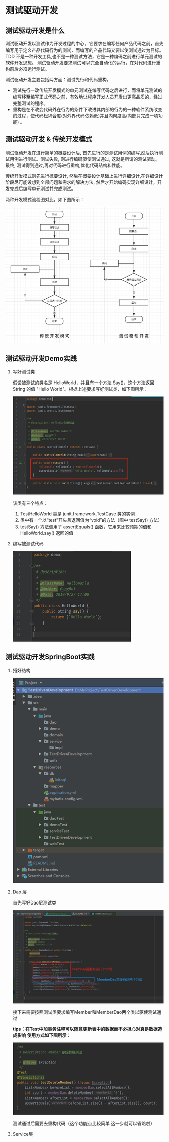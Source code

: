 # 测试驱动开发

## 测试驱动开发是什么

测试驱动开发以测试作为开发过程的中心，它要求在编写任何产品代码之前，首先编写用于定义产品代码行为的测试，而编写的产品代码又要以使测试通过为目标。
TDD 不是一种开发工具,也不是一种测试方法，它是一种编码之前进行单元测试的软件开发思想。
测试驱动开发要求测试可以完全自动化的运行，在对代码进行重构前后必须运行测试。

测试驱动开发主要包括两方面：测试先行和代码重构。
- 测试先行一改传统开发模式的单元测试在编写代码之后进行，而将单元测试的编写移至编写正式代码之前，有效地让程序开发人员开发出更高品质的、经过完整测试的程序。
- 重构是在不改变代码外在行为的条件下改进其内部的行为的一种软件系统改变的过程，使代码松耦合度(对外界代码依赖低)并且内聚度高(内部只完成一项功能) 。

## 测试驱动开发 & 传统开发模式

测试驱动开发在进行简单的概要设计后, 首先进行的是测试用例的编写,然后执行测试用例进行测试。测试失败, 则进行编码驱使测试通过, 这就是所谓的测试驱动。最终, 测试得到通过,再对代码进行重构,优化代码结构和性能。

传统开发模式则先进行概要设计, 然后在概要设计基础上进行详细设计,在详细设计阶段尽可能设想到全部问题和需求的解决方法, 然后才开始编码实现详细设计，开发完成后编写单元测试并完成测试。

两种开发模式流程图对比，如下图所示：

![对比流程图](https://github.com/GengRui01/Picture/blob/master/TestDrivenDevelopment/difference.png)

## 测试驱动开发Demo实践

1. 写好测试类

    假设被测试的类名是 HelloWorld，并且有一个方法 Say()，这个方法返回 String 的值 "Hello World"。根据上述要求写好测试类，如下图所示：

    ![HelloWorld测试类](https://github.com/GengRui01/Picture/blob/master/TestDrivenDevelopment/demoTest.png)

    该类有三个特点：
    
    1. TestHelloWorld 类是 junit.framework.TestCase 类的实例
    2. 类中有一个以“test”开头且返回值为“void”的方法（图中 testSay() 方法）
    3. testSay() 方法调用了 assertEquals() 函数，它用来比较预期的值和 HelloWorld.say() 返回的值

2. 编写被测试代码

    ![HelloWorld类](https://github.com/GengRui01/Picture/blob/master/TestDrivenDevelopment/demo.png)

## 测试驱动开发SpringBoot实践

1. 搭好结构

    ![SpringBoot代码结构](https://github.com/GengRui01/Picture/blob/master/TestDrivenDevelopment/structure.png)

2. Dao 层

    首先写好Dao层测试类

    ![SpringBoot代码结构](https://github.com/GengRui01/Picture/blob/master/TestDrivenDevelopment/daoTest.png)
    
    接下来需要按照测试类要求编写Member和MemberDao两个类以驱使测试通过
    
    **tips：在Test中加事务注释可以随意更新表中的数据而不必担心对真是数据造成影响 使用方式如下图所示：**

    ![事务注释](https://github.com/GengRui01/Picture/blob/master/TestDrivenDevelopment/transactional.png)
    
    测试通过后需要去重构代码（这个功能点比较简单 这一步就可以省略啦）
    
3. Service层


